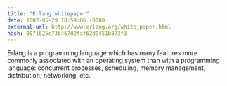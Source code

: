 ```yaml
---
title: "Erlang whitepaper"
date: 2007-05-29 18:59:06 +0000
external-url: http://www.erlang.org/white_paper.html
hash: 0871625c73b467d2faf62d9451b873f3
---
```


Erlang is a programming language which has many features more commonly associated with an operating system than with a programming language: concurrent processes, scheduling, memory management, distribution, networking, etc.
